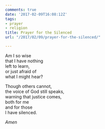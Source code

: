 ```yaml
---
comments: true
date: '2017-02-09T16:08:12Z'
tags:
- prayer
- religion
title: Prayer for the Silenced
url: "/2017/02/09/prayer-for-the-silenced/"

---
```

Am I so wise  
that I have nothing   
left to learn,  
or just afraid of   
what I might hear?

Though others cannot,  
the voice of God still speaks,  
warning that justice comes,  
both for me  
and for those  
I have silenced.

*Amen*
